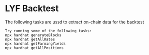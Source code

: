 # LYF Backtest

The following tasks are ussd to extract on-chain data for the backtest

```shell
Try running some of the following tasks:
npx hardhat generateBlocks
npx hardhat getAllRates
npx hardhat getFarmingYields
npx hardhat getAllPositions

```
